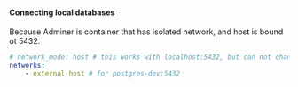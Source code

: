 
#### Connecting local databases

Because Adminer is container that has isolated network, and host is bound ot 5432.

```yaml
# network_mode: host # this works with localhost:5432, but can not change adminer port from 8080
networks:
    - external-host # for postgres-dev:5432
```